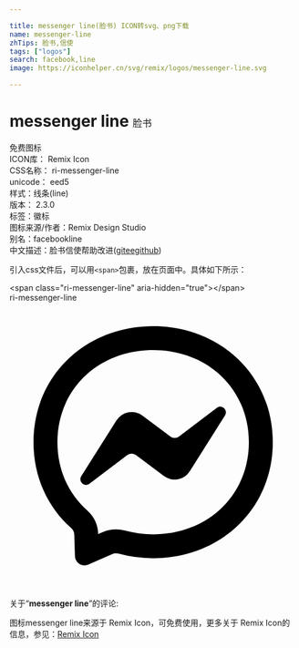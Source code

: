 ```yaml
---

title: messenger line(脸书) ICON转svg、png下载
name: messenger-line
zhTips: 脸书,信使
tags: ["logos"]
search: facebook,line
image: https://iconhelper.cn/svg/remix/logos/messenger-line.svg

---
```


# messenger line  <small style="font-size: 60%;font-weight: 100">脸书</small>


<div class="detail-page">
<p>
<span><span class="badge-success badge">免费图标</span> </span>
<br/>
<span>
ICON库：
<span class="badge-secondary badge">Remix Icon</span> 
</span>
<br/>
<span>
CSS名称：
<span class="badge-secondary badge">ri-messenger-line</span> 
</span>
<br/>
<span>
unicode：
<span class="badge-secondary badge">eed5</span> 
<copy-btn content='eed5' btn-title=""></copy-btn>
<copy-btn :content='String.fromCodePoint(parseInt("eed5", 16))' btn-title="复制U"></copy-btn>
</span><br/><span>样式：<span class="badge-light badge">线条(line)</span></span>
<br/>
<span>
版本：
<span class="badge-secondary badge">2.3.0</span> 
</span><br/><span>标签：<span class="badge-light badge"><router-link to="/tags/logos.html">徽标</router-link></span></span>
<br/>
<span>图标来源/作者：<span class="badge-light badge">Remix Design Studio</span></span> 
<br/>
<span>别名：<span class="badge-light badge">facebook</span><span class="badge-light badge">line</span></span><br/><span class="zh-detail">中文描述：<span class="badge-primary badge">脸书</span><span class="badge-primary badge">信使</span><span class="help-link"><span>帮助改进</span>(<a href="https://gitee.com/liuwave/icon-helper/edit/master/json/remix/logos/messenger-line.json" target="_blank" rel="noopener noreferrer">gitee</a><a href="https://github.com/liuwave/icon-helper/edit/master/json/remix/logos/messenger-line.json" target="_blank" rel="noopener noreferrer">github</a></span>)</span><br/>
</p>
</div>
<div class="alert alert-dark">
  <i class="ri-messenger-line ri-xs"></i>
  <i class="ri-messenger-line ri-sm"></i>
  <i class="ri-messenger-line ri-lg"></i>
  <i class="ri-messenger-line ri-2x"></i>
  <i class="ri-messenger-line ri-3x"></i>
  <i class="ri-messenger-line ri-5x"></i>
  <i class="ri-messenger-line ri-7x"></i>
</div>
<div>
  <p>引入css文件后，可以用<code>&lt;span&gt;</code>包裹，放在页面中。具体如下所示：    
  </p>
  <div class="alert alert-primary" style="font-size: 14px">
    &lt;span class="ri-messenger-line" aria-hidden="true"&gt;&lt;/span&gt;
    <copy-btn content='<span class="ri-messenger-line" aria-hidden="true"></span>'></copy-btn>
  </div>
  <div class="alert alert-secondary">
    <i class="ri-messenger-line"
    style="font-size: 24px"
    aria-hidden="true"></i> ri-messenger-line
    <copy-btn content="ri-messenger-line" btn-title="复制图标名称"></copy-btn>
  </div>
</div>
<div id="svg" class="svg-wrap">
<svg xmlns="http://www.w3.org/2000/svg" viewBox="0 0 24 24">
    <g>
        <path fill="none" d="M0 0h24v24H0z"/>
        <path fill-rule="nonzero" d="M7.764 19.225c.59-.26 1.25-.309 1.868-.139.77.21 1.565.316 2.368.314 4.585 0 8-3.287 8-7.7S16.585 4 12 4s-8 3.287-8 7.7c0 2.27.896 4.272 2.466 5.676a2.8 2.8 0 0 1 .942 2.006l.356-.157zM12 2c5.634 0 10 4.127 10 9.7 0 5.573-4.366 9.7-10 9.7a10.894 10.894 0 0 1-2.895-.384.8.8 0 0 0-.534.039l-1.984.876a.8.8 0 0 1-1.123-.707l-.055-1.78a.797.797 0 0 0-.268-.57C3.195 17.135 2 14.617 2 11.7 2 6.127 6.367 2 12 2zM5.995 14.537l2.937-4.66a1.5 1.5 0 0 1 2.17-.4l2.336 1.75a.6.6 0 0 0 .723 0l3.155-2.396c.421-.319.971.185.689.633l-2.937 4.66a1.5 1.5 0 0 1-2.17.4l-2.336-1.75a.6.6 0 0 0-.723 0l-3.155 2.395c-.421.319-.971-.185-.689-.633z"/>
    </g>
</svg>

</div>
<detail full-name='ri-messenger-line'></detail>  
<div class="icon-detail__container">
<p>关于“<b>messenger line</b>”的评论:</p>
</div>
<Vssue title="关于“messenger line”的评论" />    
<div><p>图标messenger line来源于 Remix Icon，可免费使用，更多关于  Remix Icon的信息，参见：<a target="_blank" href="https://iconhelper.cn/remix.html">Remix Icon</a>
</p></div>
